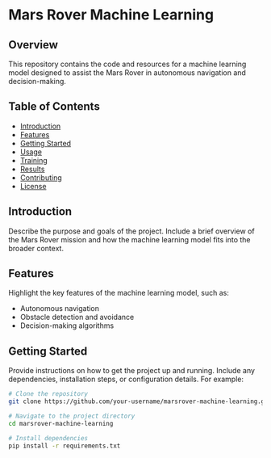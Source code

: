 # Mars Rover Machine Learning

## Overview

This repository contains the code and resources for a machine learning model designed to assist the Mars Rover in autonomous navigation and decision-making.

## Table of Contents

- [Introduction](#introduction)
- [Features](#features)
- [Getting Started](#getting-started)
- [Usage](#usage)
- [Training](#training)
- [Results](#results)
- [Contributing](#contributing)
- [License](#license)

## Introduction

Describe the purpose and goals of the project. Include a brief overview of the Mars Rover mission and how the machine learning model fits into the broader context.

## Features

Highlight the key features of the machine learning model, such as:

- Autonomous navigation
- Obstacle detection and avoidance
- Decision-making algorithms

## Getting Started

Provide instructions on how to get the project up and running. Include any dependencies, installation steps, or configuration details. For example:

```bash
# Clone the repository
git clone https://github.com/your-username/marsrover-machine-learning.git

# Navigate to the project directory
cd marsrover-machine-learning

# Install dependencies
pip install -r requirements.txt
